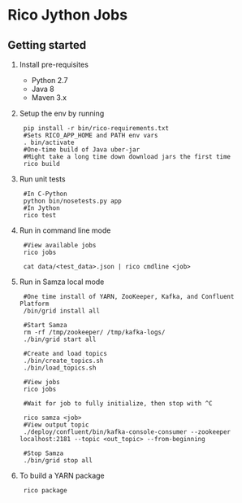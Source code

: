 Rico Jython Jobs
===

Getting started
--- 
1. Install pre-requisites
	* Python 2.7
	* Java 8
	* Maven 3.x

1. Setup the env by running
 
        pip install -r bin/rico-requirements.txt
        #Sets RICO_APP_HOME and PATH env vars
        . bin/activate
        #One-time build of Java uber-jar
        #Might take a long time down download jars the first time
        rico build

1. Run unit tests

		#In C-Python
		python bin/nosetests.py app
		#In Jython
		rico test
		
1. Run in command line mode

		#View available jobs
		rico jobs
		
		cat data/<test_data>.json | rico cmdline <job>
		
1. Run in Samza local mode

		#One time install of YARN, ZooKeeper, Kafka, and Confluent Platform
		/bin/grid install all
		
		#Start Samza
		rm -rf /tmp/zookeeper/ /tmp/kafka-logs/
		./bin/grid start all
		
		#Create and load topics
		./bin/create_topics.sh
		./bin/load_topics.sh
		
		#View jobs
		rico jobs
		
		#Wait for job to fully initialize, then stop with ^C
		
		rico samza <job>
		#View output topic
		./deploy/confluent/bin/kafka-console-consumer --zookeeper localhost:2181 --topic <out_topic> --from-beginning
				
		#Stop Samza
		./bin/grid stop all

1. To build a YARN package

		rico package





